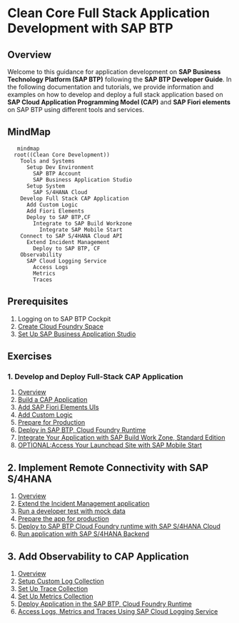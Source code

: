 # Clean Core Full Stack Application Development with SAP BTP

## Overview

Welcome to this guidance for application development on **SAP Business Technology Platform (SAP BTP)** following the **SAP BTP Developer Guide**. In the following documentation and tutorials, we provide information and examples on how to develop and deploy a full stack application based on **SAP Cloud Application Programming Model (CAP)** and **SAP Fiori elements** on SAP BTP using different tools and services.

## MindMap

```mermaid
   mindmap
  root((Clean Core Development))
    Tools and Systems
      Setup Dev Environment
        SAP BTP Account
        SAP Business Application Studio
      Setup System   
        SAP S/4HANA Cloud
    Develop Full Stack CAP Application 
      Add Custom Logic
      Add Fiori Elements
      Deploy to SAP BTP,CF
        Integrate to SAP Build Workzone
          Integrate SAP Mobile Start
    Connect to SAP S/4HANA Cloud API
      Extend Incident Management
        Deploy to SAP BTP, CF
    Observability
      SAP Cloud Logging Service
        Access Logs
        Metrics
        Traces
```
## Prerequisites

1. Logging on to SAP BTP Cockpit
2. [Create Cloud Foundry Space](./space.md)
1. [Set Up SAP Business Application Studio](./bas.md)


## Exercises

### 1. Develop and Deploy Full-Stack CAP Application

1. [Overview](./overview1.md)
2. [Build a CAP Application](https://developers.sap.com/tutorials/build-cap-app.html)
3. [Add SAP Fiori Elements UIs](./docs/generate-fiori-ui.md)
4. [Add Custom Logic](./docs/custom.md)
5. [Prepare for Production](./production.md)
6. [Deploy in SAP BTP, Cloud Foundry Runtime](./docs/deploy-basic.md)
7. [Integrate Your Application with SAP Build Work Zone, Standard Edition](./integrate-with-work-zone/integrate-with-work-zone.md)
8. [OPTIONAL:Access Your Launchpad Site with SAP Mobile Start](./docs/mobilestart.md)

## 2. Implement Remote Connectivity with SAP S/4HANA

1. [Overview](./overview2.md)
2. [Extend the Incident Management аpplication](./docs/extend-app.md)
3. [Run a developer test with mock data](./docs/test-with-mock.md)
4. [Prepare the app for production](./docs/prep-for-prod.md)
5. [Deploy to SAP BTP Cloud Foundry runtime with SAP S/4HANA Cloud](./docs/deploy-to-cf.md)
6. [Run application with SAP S/4HANA Backend](https://github.com/SAP-samples/btp-developer-guide-cap/blob/main/documentation/remote-service/test-the-application/test-the-app.md)

## 3. Add Observability to CAP Application

1. [Overview](./overview3.md)
2. [Setup Custom Log Collection](https://github.com/SAP-samples/btp-developer-guide-cap/blob/main/documentation/observability/2-implement.md)
3. [Set Up Trace Collection](https://github.com/SAP-samples/btp-developer-guide-cap/blob/main/documentation/observability/3-implement-traces.md)
4. [Set Up Metrics Collection](https://github.com/SAP-samples/btp-developer-guide-cap/blob/main/documentation/observability/metrics.md)
5. [Deploy Application in the SAP BTP, Cloud Foundry Runtime](https://github.com/SAP-samples/btp-developer-guide-cap/blob/main/documentation/observability/4-deploy-to-cf-ws.md)
6. [Access Logs, Metrics and Traces Using SAP Cloud Logging Service](https://github.com/SAP-samples/btp-developer-guide-cap/blob/main/documentation/observability/6-test-the-flow.md)


